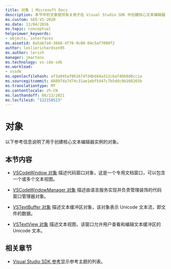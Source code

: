 ```yaml
---
title: 对象 | Microsoft Docs
description: 本节中的文章提供有关用于在 Visual Studio SDK 中创建核心文本编辑器实例的对象的参考信息。
ms.custom: SEO-VS-2020
ms.date: 11/04/2016
ms.topic: conceptual
helpviewer_keywords:
- objects, interfaces
ms.assetid: 8a5ab7a4-3668-4f78-9c08-04c5af7090f2
author: leslierichardson95
ms.author: lerich
manager: jmartens
ms.technology: vs-ide-sdk
ms.workload:
- vssdk
ms.openlocfilehash: af3a945af061674fd4bd44a312cbaf48b8d0cc1a
ms.sourcegitcommit: 68897da7d74c31ae1ebf5d47c7b5ddc9b108265b
ms.translationtype: MT
ms.contentlocale: zh-CN
ms.lasthandoff: 08/13/2021
ms.locfileid: "122158523"
---
```

# <a name="objects"></a>对象
以下参考信息说明了用于创建核心文本编辑器实例的对象。

## <a name="in-this-section"></a>本节内容
- [VSCodeWindow 对象](../extensibility/vscodewindow-object.md) 描述代码窗口对象，这是一个专用文档窗口，可以包含一个或多个文本视图。

- [VSCodeWindowManager 对象](../extensibility/vscodewindowmanager-object.md) 描述由语言服务实现并负责管理装饰的代码窗口管理器对象。

- [VSTextBuffer 对象](../extensibility/vstextbuffer-object.md) 描述文本缓冲区对象，该对象表示 Unicode 文本流，即文件的数据。

- [VSTextView 对象](../extensibility/vstextview-object.md) 描述文本视图，该窗口允许用户查看和编辑文本缓冲区的 Unicode 文本。

## <a name="related-sections"></a>相关章节
- [Visual Studio SDK 参考](../extensibility/visual-studio-sdk-reference.md)显示参考主题的列表。
